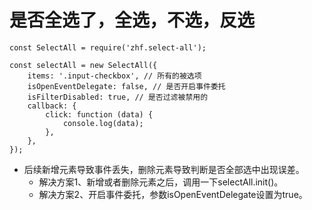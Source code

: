 # 是否全选了，全选，不选，反选
```
const SelectAll = require('zhf.select-all');

const selectAll = new SelectAll({
    items: '.input-checkbox', // 所有的被选项
    isOpenEventDelegate: false, // 是否开启事件委托
    isFilterDisabled: true, // 是否过滤被禁用的
    callback: {
        click: function (data) {
            console.log(data);
        },
    },
});
```
* 后续新增元素导致事件丢失，删除元素导致判断是否全部选中出现误差。
    - 解决方案1、新增或者删除元素之后，调用一下selectAll.init()。
    - 解决方案2、开启事件委托，参数isOpenEventDelegate设置为true。
